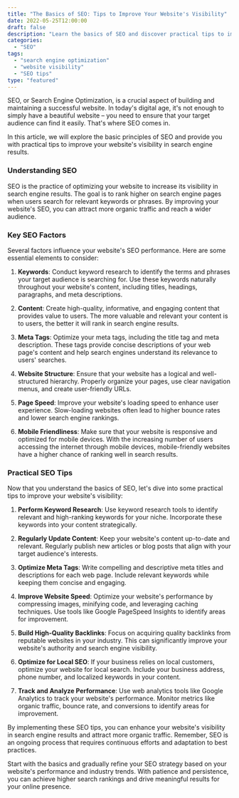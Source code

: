 ```yaml
--- 
title: "The Basics of SEO: Tips to Improve Your Website's Visibility"
date: 2022-05-25T12:00:00
draft: false
description: "Learn the basics of SEO and discover practical tips to improve your website's visibility in search engine results."
categories:
  - "SEO"
tags:
  - "search engine optimization"
  - "website visibility"
  - "SEO tips"
type: "featured"
--- 
```


SEO, or Search Engine Optimization, is a crucial aspect of building and maintaining a successful website. In today's digital age, it's not enough to simply have a beautiful website – you need to ensure that your target audience can find it easily. That's where SEO comes in.

In this article, we will explore the basic principles of SEO and provide you with practical tips to improve your website's visibility in search engine results.

### Understanding SEO

SEO is the practice of optimizing your website to increase its visibility in search engine results. The goal is to rank higher on search engine pages when users search for relevant keywords or phrases. By improving your website's SEO, you can attract more organic traffic and reach a wider audience.

### Key SEO Factors

Several factors influence your website's SEO performance. Here are some essential elements to consider:

1. **Keywords**: Conduct keyword research to identify the terms and phrases your target audience is searching for. Use these keywords naturally throughout your website's content, including titles, headings, paragraphs, and meta descriptions.

2. **Content**: Create high-quality, informative, and engaging content that provides value to users. The more valuable and relevant your content is to users, the better it will rank in search engine results.

3. **Meta Tags**: Optimize your meta tags, including the title tag and meta description. These tags provide concise descriptions of your web page's content and help search engines understand its relevance to users' searches.

4. **Website Structure**: Ensure that your website has a logical and well-structured hierarchy. Properly organize your pages, use clear navigation menus, and create user-friendly URLs.

5. **Page Speed**: Improve your website's loading speed to enhance user experience. Slow-loading websites often lead to higher bounce rates and lower search engine rankings.

6. **Mobile Friendliness**: Make sure that your website is responsive and optimized for mobile devices. With the increasing number of users accessing the internet through mobile devices, mobile-friendly websites have a higher chance of ranking well in search results.

### Practical SEO Tips

Now that you understand the basics of SEO, let's dive into some practical tips to improve your website's visibility:

1. **Perform Keyword Research**: Use keyword research tools to identify relevant and high-ranking keywords for your niche. Incorporate these keywords into your content strategically.

2. **Regularly Update Content**: Keep your website's content up-to-date and relevant. Regularly publish new articles or blog posts that align with your target audience's interests.

3. **Optimize Meta Tags**: Write compelling and descriptive meta titles and descriptions for each web page. Include relevant keywords while keeping them concise and engaging.

4. **Improve Website Speed**: Optimize your website's performance by compressing images, minifying code, and leveraging caching techniques. Use tools like Google PageSpeed Insights to identify areas for improvement.

5. **Build High-Quality Backlinks**: Focus on acquiring quality backlinks from reputable websites in your industry. This can significantly improve your website's authority and search engine visibility.

6. **Optimize for Local SEO**: If your business relies on local customers, optimize your website for local search. Include your business address, phone number, and localized keywords in your content.

7. **Track and Analyze Performance**: Use web analytics tools like Google Analytics to track your website's performance. Monitor metrics like organic traffic, bounce rate, and conversions to identify areas for improvement.

By implementing these SEO tips, you can enhance your website's visibility in search engine results and attract more organic traffic. Remember, SEO is an ongoing process that requires continuous efforts and adaptation to best practices.

Start with the basics and gradually refine your SEO strategy based on your website's performance and industry trends. With patience and persistence, you can achieve higher search rankings and drive meaningful results for your online presence.
